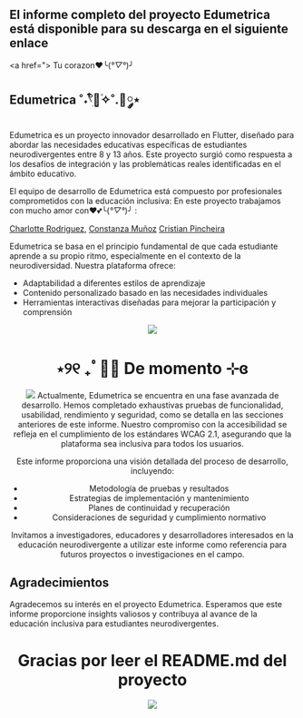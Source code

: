 ## El informe completo del proyecto Edumetrica está disponible para su descarga en el siguiente enlace
<a href="> Tu corazon❤️╰(*°▽°*)╯</a>

## Edumetrica  ˚˖𓍢ִ໋🌷͙֒✧˚.🎀༘⋆

Edumetrica es un proyecto innovador desarrollado en Flutter, diseñado para abordar las necesidades educativas específicas de estudiantes neurodivergentes entre 8 y 13 años. Este proyecto surgió como respuesta a los desafíos de integración y las problemáticas reales identificadas en el ámbito educativo.

El equipo de desarrollo de Edumetrica está compuesto por profesionales comprometidos con la educación inclusiva:
  En este proyecto trabajamos con mucho amor con❤️💕╰(*°▽°*)╯ :

<a href="https://github.com/90hellbaby">Charlotte Rodriguez</a>,
<a href="https://github.com/conywywy">Constanza Muñoz</a>
<a href="https://github.com/Yamir394">Cristian Pincheira</a>

Edumetrica se basa en el principio fundamental de que cada estudiante aprende a su propio ritmo, especialmente en el contexto de la neurodiversidad. Nuestra plataforma ofrece:

- Adaptabilidad a diferentes estilos de aprendizaje
- Contenido personalizado basado en las necesidades individuales
- Herramientas interactivas diseñadas para mejorar la participación y comprensión

<div align="center">
    <img src="https://i.pinimg.com/originals/54/c6/ed/54c6edc5be0d4339f131e6b7a203a585.gif">
</div>


<h1 align="center">  ⋆୨୧ ₊ﾟ🥡🥢 De momento ⊹ɞ </h1>
<div align="center">
    <img src="https://i.pinimg.com/originals/c9/bc/21/c9bc210aa88b1e56726b1261a704351a.gif">
    Actualmente, Edumetrica se encuentra en una fase avanzada de desarrollo. Hemos completado exhaustivas pruebas de funcionalidad, usabilidad, rendimiento y seguridad, como se detalla en las secciones anteriores de este informe. Nuestro compromiso con la accesibilidad se refleja en el cumplimiento de los estándares WCAG 2.1, asegurando que la plataforma sea inclusiva para todos los usuarios.

Este informe proporciona una visión detallada del proceso de desarrollo, incluyendo:

- Metodología de pruebas y resultados
- Estrategias de implementación y mantenimiento
- Planes de continuidad y recuperación
- Consideraciones de seguridad y cumplimiento normativo

Invitamos a investigadores, educadores y desarrolladores interesados en la educación neurodivergente a utilizar este informe como referencia para futuros proyectos o investigaciones en el campo.
</div>





## Agradecimientos

Agradecemos su interés en el proyecto Edumetrica. Esperamos que este informe proporcione insights valiosos y contribuya al avance de la educación inclusiva para estudiantes neurodivergentes.

<h1 align="center">Gracias por leer el README.md del proyecto</h1>
<div align="center">
    <img src="https://i.pinimg.com/originals/c9/bc/21/c9bc210aa88b1e56726b1261a704351a.gif">
</div>
